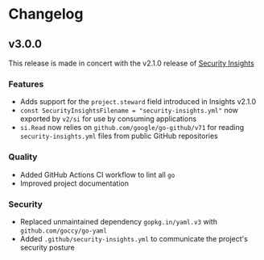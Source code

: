 # Changelog

## v3.0.0

This release is made in concert with the v2.1.0 release of [Security Insights](https://github.com/ossf/security-insights-spec)

### Features


- Adds support for the `project.steward` field introduced in Insights v2.1.0
- `const SecurityInsightsFilename = "security-insights.yml"` now exported by `v2/si` for use by consuming applications
- `si.Read` now relies on `github.com/google/go-github/v71` for reading `security-insights.yml` files from public GitHub repositories

### Quality

- Added GitHub Actions CI workflow to lint all `go`
- Improved project documentation

### Security

- Replaced unmaintained dependency `gopkg.in/yaml.v3` with `github.com/goccy/go-yaml`
- Added `.github/security-insights.yml` to communicate the project's security posture